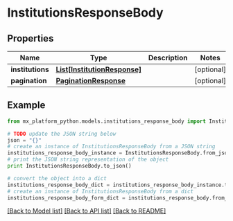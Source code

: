 # InstitutionsResponseBody


## Properties
Name | Type | Description | Notes
------------ | ------------- | ------------- | -------------
**institutions** | [**List[InstitutionResponse]**](InstitutionResponse.md) |  | [optional] 
**pagination** | [**PaginationResponse**](PaginationResponse.md) |  | [optional] 

## Example

```python
from mx_platform_python.models.institutions_response_body import InstitutionsResponseBody

# TODO update the JSON string below
json = "{}"
# create an instance of InstitutionsResponseBody from a JSON string
institutions_response_body_instance = InstitutionsResponseBody.from_json(json)
# print the JSON string representation of the object
print InstitutionsResponseBody.to_json()

# convert the object into a dict
institutions_response_body_dict = institutions_response_body_instance.to_dict()
# create an instance of InstitutionsResponseBody from a dict
institutions_response_body_form_dict = institutions_response_body.from_dict(institutions_response_body_dict)
```
[[Back to Model list]](../README.md#documentation-for-models) [[Back to API list]](../README.md#documentation-for-api-endpoints) [[Back to README]](../README.md)


